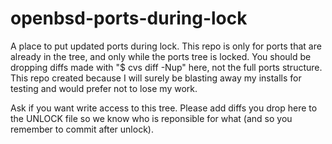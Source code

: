 openbsd-ports-during-lock
=========================

A place to put updated ports during lock. This repo is only for ports that are already in the tree, and only while the ports tree is locked. You should be dropping diffs made with "$ cvs diff -Nup" here, not the full ports structure. This repo created because I will surely be blasting away my installs for testing and would prefer not to lose my work.

Ask if you want write access to this tree. Please add diffs you drop here to the UNLOCK file so we know who is reponsible for what (and so you remember to commit after unlock).
